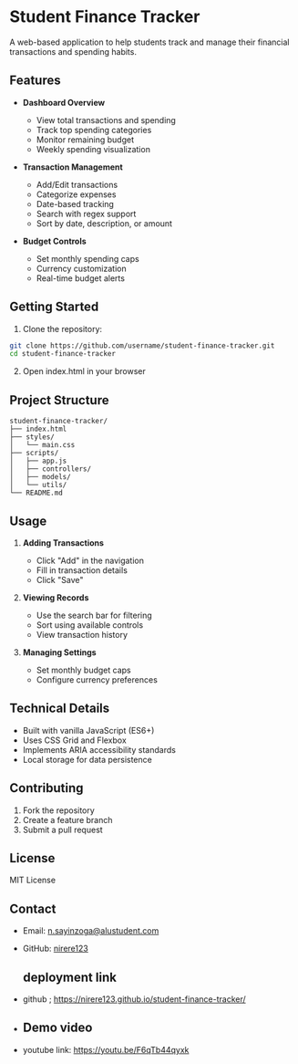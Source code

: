 # Student Finance Tracker

A web-based application to help students track and manage their financial transactions and spending habits.

## Features

- **Dashboard Overview**
  - View total transactions and spending
  - Track top spending categories
  - Monitor remaining budget
  - Weekly spending visualization

- **Transaction Management**
  - Add/Edit transactions
  - Categorize expenses
  - Date-based tracking
  - Search with regex support
  - Sort by date, description, or amount

- **Budget Controls**
  - Set monthly spending caps
  - Currency customization
  - Real-time budget alerts

## Getting Started

1. Clone the repository:
````bash
git clone https://github.com/username/student-finance-tracker.git
cd student-finance-tracker
````

2. Open index.html in your browser

## Project Structure

````
student-finance-tracker/
├── index.html
├── styles/
│   └── main.css
├── scripts/
│   ├── app.js
│   ├── controllers/
│   ├── models/
│   └── utils/
└── README.md
````

## Usage

1. **Adding Transactions**
   - Click "Add" in the navigation
   - Fill in transaction details
   - Click "Save"

2. **Viewing Records**
   - Use the search bar for filtering
   - Sort using available controls
   - View transaction history

3. **Managing Settings**
   - Set monthly budget caps
   - Configure currency preferences

## Technical Details

- Built with vanilla JavaScript (ES6+)
- Uses CSS Grid and Flexbox
- Implements ARIA accessibility standards
- Local storage for data persistence

## Contributing

1. Fork the repository
2. Create a feature branch
3. Submit a pull request

## License

MIT License


## Contact

- Email: n.sayinzoga@alustudent.com
- GitHub: [nirere123](https://github.com/nirere123)
  ## deployment link 
- github ; https://nirere123.github.io/student-finance-tracker/
- ## Demo video

- youtube link: https://youtu.be/F6qTb44qyxk
